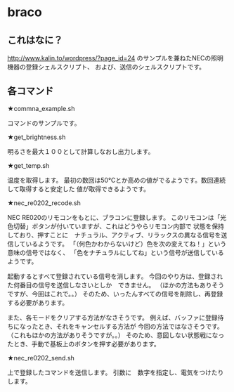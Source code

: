 # braco

## これはなに？

http://www.kalin.to/wordpress/?page_id=24
のサンプルを兼ねたNECの照明機器の登録シェルスクリプト、
および、送信のシェルスクリプトです。




## 各コマンド

★commna_example.sh

コマンドのサンプルです。

★get_brightness.sh

明るさを最大１００として計算しなおし出力します。

★get_temp.sh

温度を取得します。
最初の数回は50℃とか高めの値がでるようです。数回連続して取得すると安定した
値が取得できるようです。

★nec_re0202_recode.sh

NEC RE020のリモコンをもとに、ブラコンに登録します。
このリモコンは「光色切替」ボタンが付いていますが、これはどうやらリモコン内部で
状態を保持しており、押すことに　ナチュラル、アクティブ、リラックスの異なる信号を送信しているようです。
「（何色かわからないけど）色を次の変えてね！」という意味の信号ではなく、
「色をナチュラルにしてね」という信号が送信しているようです。

起動するとすべて登録されている信号を消します。
今回のやり方は、登録された何番目の信号を送信しなさいとしか　できません。
（ほかの方法もありそうですが、今回はこれで。。）
そのため、いったんすべての信号を削除し、再登録する必要があります。

また、各モードをクリアする方法がなさそうです。
例えば、バッファに登録待ちになったとき、それをキャンセルする方法が
今回の方法ではなさそうです。
（これもほかの方法がありそうですが。。）
そのため、意図しない状態戦になったとき、手動で基板上のボタンを押す必要があります。


★nec_re0202_send.sh

上で登録したコマンドを送信します。
引数に　数字を指定し、電気をつけたりします。


